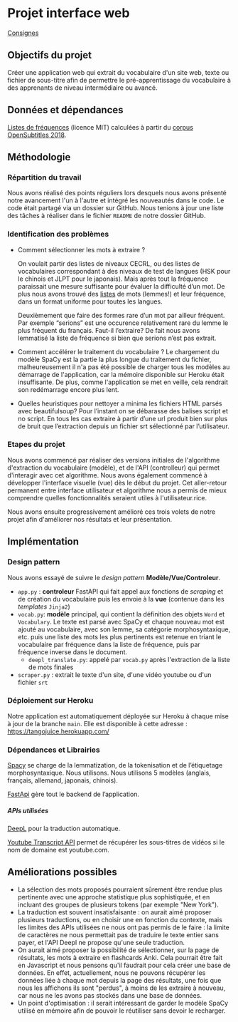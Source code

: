 # Projet interface web

[Consignes](https://loicgrobol.github.io/web-interfaces/assignments/projets.html)

## Objectifs du projet

Créer une application web qui extrait du vocabulaire d'un site web, texte ou fichier de sous-titre afin de permettre le pré-apprentissage du vocabulaire à des apprenants de niveau intermédiaire ou avancé.

## Données et dépendances

[Listes de fréquences](https://github.com/hermitdave/FrequencyWords) (licence MIT) calculées à partir du [corpus OpenSubtitles 2018](https://opus.nlpl.eu/OpenSubtitles2018.php).



## Méthodologie

### Répartition du travail
Nous avons réalisé des points réguliers lors desquels nous avons présenté notre avancement l'un à l'autre et intégré les nouveautés dans le code. Le code était partagé via un dossier sur GitHub. Nous tenions à jour une liste des tâches à réaliser dans le fichier `README` de notre dossier GitHub.

### Identification des problèmes
- Comment sélectionner les mots à extraire ? 

  On voulait partir des listes de niveaux CECRL, ou des listes de vocabulaires correspondant à des niveaux de test de langues (HSK pour le chinois et JLPT pour le japonais). Mais après tout la fréquence paraissait une mesure suffisante pour évaluer la difficulté d’un mot. De plus nous avons trouvé des [listes](https://github.com/hermitdave/FrequencyWords) de mots (lemmes!) et leur fréquence, dans un format uniforme pour toutes les langues. 

  Deuxièmement que faire des formes rare d’un mot par ailleur fréquent. Par exemple “serions” est une occurence relativement rare du lemme le plus fréquent du français. Faut-il l’extraire? De fait nous avons lemmatisé la liste de fréquence si bien que serions n’est pas extrait.

- Comment accélérer le traitement du vocabulaire ? Le chargement du modèle SpaCy est la partie la plus longue du traitement du fichier, malheureusement il n'a pas été possible de charger tous les modèles au démarrage de l'application, car la mémoire disponible sur Heroku était insuffisante. De plus, comme l'application se met en veille, cela rendrait son redémarrage encore plus lent.

- Quelles heuristiques pour nettoyer a minima les fichiers HTML parsés avec beautifulsoup? Pour l’instant on se débarasse des balises script et no script. En tous les cas extraire à partir d’une url produit bien sur plus de bruit que l’extraction depuis un fichier srt sélectionné par l’utilisateur.

  

  

### Etapes du projet

Nous avons commencé par réaliser des versions initiales de l'algorithme d'extraction du vocabulaire (modèle), et de l'API (controlleur) qui permet d'interagir avec cet algorithme. Nous avons également commencé à développer l'interface visuelle (vue) dès le début du projet. Cet aller-retour permanent entre interface utilisateur et algorithme nous a permis de mieux comprendre quelles fonctionnalités seraient utiles à l'utilisateur.rice.

Nous avons ensuite progressivement amélioré ces trois volets de notre projet afin d'améliorer nos résultats et leur présentation.

## Implémentation





### Design pattern

Nous avons essayé de suivre le *design pattern* **Modèle/Vue/Controleur**.
* `app.py` : **controleur** FastAPI qui fait appel aux fonctions de *scraping* et de création du vocabulaire puis les envoie à la **vue** (contenue dans les *templates* `Jinja2`)
* `vocab.py`: **modèle** principal, qui contient la définition des objets `Word` et `Vocabulary`. Le texte est parsé avec SpaCy et chaque nouveau mot est ajouté au vocabulaire, avec son lemme, sa catégorie morphosyntaxique, etc. puis une liste des mots les plus pertinents est retenue en triant le vocabulaire par fréquence dans la liste de fréquence, puis par fréquence inverse dans le document.
    * `deepl_translate.py`: appelé par `vocab.py` après l'extraction de la liste de mots finales
* `scraper.py` : extrait le texte d'un site, d'une vidéo youtube ou d'un fichier `srt` 

### Déploiement sur Heroku
Notre application est automatiquement déployée sur Heroku à chaque mise à jour de la branche `main`. Elle est disponible à cette adresse : https://tangojuice.herokuapp.com/



### Dépendances et Librairies

[Spacy](https://spacy.io) se charge de la lemmatization, de la tokenisation et de l’étiquetage morphosyntaxique. Nous utilisons. Nous utilisons 5 modèles (anglais, français, allemand, japonais, chinois).

[FastApi]() gère tout le backend de l’application. 

##### APIs utilisées

[DeepL](https://pypi.org/project/deepl/) pour la traduction automatique.

[Youtube Transcript API](https://pypi.org/project/youtube-transcript-api/) permet de  récupérer les sous-titres de vidéos si le nom de domaine est 	 youtube.com.





## Améliorations possibles
*  La sélection des mots proposés pourraient sûrement être rendue plus pertinente avec une approche statistique plus sophistiquée, et en incluant des groupes de plusieurs tokens (par exemple "New York").
*  La traduction est souvent insatisfaisante : on aurait aimé proposer plusieurs traductions, ou en choisir une en fonction du contexte, mais les limites des APIs utilisées ne nous ont pas permis de le faire : la limite de caractères ne nous permettait pas de traduire le texte entier sans payer, et l'API Deepl ne propose qu'une seule traduction.
* On aurait aimé proposer la possibilité de sélectionner, sur la page de résultats, les mots à extraire en flashcards Anki. Cela pourrait être fait en Javascript et nous pensons qu'il faudrait pour cela créer une base de données. En effet, actuellement, nous ne pouvons récupérer les données liée à chaque mot depuis la page des résultats, une fois que nous les affichons ils sont "perdus", à moins de les extraire à nouveau, car nous ne les avons pas stockés dans une base de données.
* Un point d'optimisation : il serait intéressant de garder le modèle SpaCy utilisé en mémoire afin de pouvoir le réutiliser sans devoir le recharger.